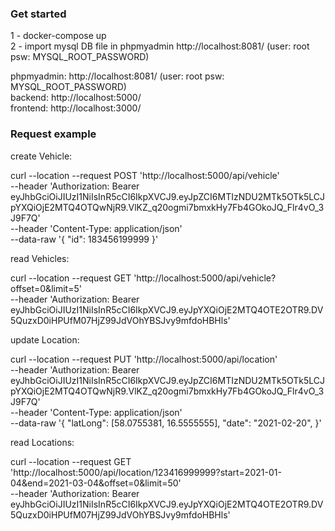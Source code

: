 ### Get started

1 - docker-compose up <br />
2 - import mysql DB file in phpmyadmin http://localhost:8081/ (user: root psw: MYSQL_ROOT_PASSWORD) <br />

phpmyadmin: http://localhost:8081/ (user: root psw: MYSQL_ROOT_PASSWORD) <br />
backend: http://localhost:5000/ <br />
frontend: http://localhost:3000/ <br />

### Request example

create Vehicle:<br />

curl --location --request POST 'http://localhost:5000/api/vehicle' \
--header 'Authorization: Bearer eyJhbGciOiJIUzI1NiIsInR5cCI6IkpXVCJ9.eyJpZCI6MTIzNDU2MTk5OTk5LCJpYXQiOjE2MTQ4OTQwNjR9.VlKZ_q20ogmi7bmxkHy7Fb4GOkoJQ_Flr4vO_3J9F7Q' \
--header 'Content-Type: application/json' \
--data-raw '{
"id": 183456199999
}'<br />

read Vehicles: <br />

curl --location --request GET 'http://localhost:5000/api/vehicle?offset=0&limit=5' \
--header 'Authorization: Bearer eyJhbGciOiJIUzI1NiIsInR5cCI6IkpXVCJ9.eyJpYXQiOjE2MTQ4OTE2OTR9.DV5QuzxD0iHPUfM07HjZ99JdVOhYBSJvy9mfdoHBHls'<br />

update Location: <br />

curl --location --request PUT 'http://localhost:5000/api/location' \
--header 'Authorization: Bearer eyJhbGciOiJIUzI1NiIsInR5cCI6IkpXVCJ9.eyJpZCI6MTIzNDU2MTk5OTk5LCJpYXQiOjE2MTQ4OTQwNjR9.VlKZ_q20ogmi7bmxkHy7Fb4GOkoJQ_Flr4vO_3J9F7Q' \
--header 'Content-Type: application/json' \
--data-raw '{
"latLong": [58.0755381, 16.5555555],
"date": "2021-02-20",
}'<br />

read Locations: <br />

curl --location --request GET 'http://localhost:5000/api/location/123416999999?start=2021-01-04&end=2021-03-04&offset=0&limit=50' \
--header 'Authorization: Bearer eyJhbGciOiJIUzI1NiIsInR5cCI6IkpXVCJ9.eyJpYXQiOjE2MTQ4OTE2OTR9.DV5QuzxD0iHPUfM07HjZ99JdVOhYBSJvy9mfdoHBHls'<br />

